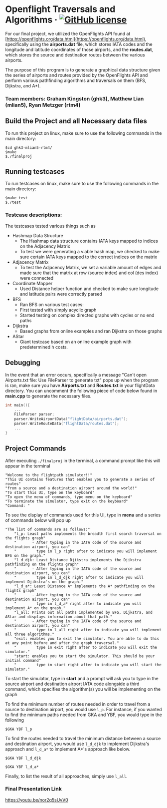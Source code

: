 # Openflight Traversals and Algorithms &middot; [![GitHub license](https://img.shields.io/badge/license-MIT-blue.svg)](https://github-dev.cs.illinois.edu/cs225-sp21/ghk3-mlian5-rtm4/blob/master/LICENSE)

For our final project, we utilized the OpenFlights API found at [https://openflights.org/data.html](https://openflights.org/data.html), specifically using the **airports.dat** file, which stores 
IATA codes and the longitude and latitude coordinates of those airports, and the **routes.dat**, which stores the source and
destination routes between the various airports. 

The purpose of this program is to generate a graphical data structure given the series of airports and routes provided by the OpenFlights API and perform various pathfinding algorithms and traversals on them (BFS, Dijkstra, and A*). 

### Team members: Graham Kingston (ghk3), Matthew Lian (mlian5), Ryan Metzger (rtm4)

## Build the Project and all Necessary data files

To run this project on linux, make sure to use the following commands in the main directory:
```
$cd ghk3-mlian5-rtm4/
$make
$./finalproj
```

## Running testcases

To run testcases on linux, make sure to use the following commands in the main directory:
```
$make test
$./test
```

### Testcase descriptions:

The testcases tested various things such as 

* Hashmap Data Structure
	* The Hashmap data structure contains IATA keys mapped to indices on the Adjacency Matrix
	* To test we were generating a viable hash map, we checked to make sure certain IATA keys mapped to the correct indices on the matrix
* Adjacency Matrix
	* To test the Adjacency Matrix, we set a variable amount of edges and made sure that the matrix at row (source index) and col (des index) were connected
* Coordinate Mapper
	* Used Distance helper function and checked to make sure longitude and latitude pairs were correctly parsed
* BFS
	* Ran BFS on various test cases:
	* First tested with simply acyclic graph
	* Started testing on complex directed graphs with cycles or no end paths
* Dijkstra
	* Based graphs from online examples and ran Dijkstra on those graphs
* AStar
	* Giant testcase based on an online example graph with predetermined h costs. 

## Debugging
In the event that an error occurs, specifically a message "Can't open Airports.txt file: Use FileParser to generate txt"
pops up when the program is ran, make sure you have **Airports.txt** and **Routes.txt** in your flightData directory.
You can uncomment the following piece of code below found in **main.cpp** to generate the necessary files.

```cpp
int main(){
	...
	FileParser parser;
	parser.WriteAirportData("flightData/airports.dat");
	parser.WriteRouteData("flightData/routes.dat");
	...
}
```

## Project Commands

After executing `./finalproj` in the terminal, a command prompt like this will appear in the terminal
```
"Welcome to the flightpath simulator!!"
"This UI contains features that enables you to generate a series of routes"
"from a source and a destination airport around the world!"
"To start this UI, type on the keyboard"
"To open the menu of commands, type menu on the keyboard"
"To terminate the simulator, type exit on the keyboard"
"Command: "
```

To see the display of commands used for this UI, type in **menu** and a series of commands below will pop up
```
"The list of commands are as follows:"
	"l_p: Least paths implements the breadth first search traversal on the flights graph"
	"		- After typing in the IATA code of the source and destination airport, you can"
	"		  type in l_p right after to indicate you will implement BFS on the graph."
	"l_d_djk: Least Distance Djikstra implements the Djikstra pathfinding on the flights graph"
	"		- After typing in the IATA code of the source and destination airport, you can"
	"		  type in l_d_djk right after to indicate you will implement Djikstra's on the graph."
	"l_d_a*: Least Distance A* implements the A* pathfinding on the flights graph"
	"		- After typing in the IATA code of the source and destination airport, you can"
	"		  type in l_d_a* right after to indicate you will implement A* on the graph."
	"l_all: Prints out all paths implemented by BFS, Dijkstra, and AStar and displays information about that path."
	"		- After typing in the IATA code of the source and destination airport, you can"
	"		  type in l_all right after to indicate you will implement all three algorithms."
	"exit: enables you to exit the simulator. You are able to do this at any point before and after the graph traversal."
	"		  type in exit right after to indicate you will exit the simulator."
	"start: enables you to start the simulator. This should be your initial command"
	"		  type in start right after to indicate you will start the simulator."
```

To start the simulator, type in **start** and a prompt will ask you to type in the source airport and destination airport
IATA code alongside a third command, which specifies the algorithm(s) you will be implementing on the graph 

To find the minimum number of routes needed in order to travel from a source to destination airport, you would
use ```l_p```. For instance, if you wanted to find the minimum paths needed from GKA and YBF, you would type in the following

``` $GKA YBF l_p ```

To find the routes needed to travel the minimum distance between a source and destination airport, you would
use ```l_d_djk``` to implement Dijkstra's approach and ```l_d_a*``` to implement A*'s approach like below.

``` $GKA YBF l_d_djk ```

``` $GKA YBF l_d_a* ```

Finally, to list the result of all approaches, simply use ```l_all```. 

### Final Presentation Link

https://youtu.be/nor2q5sUvV0